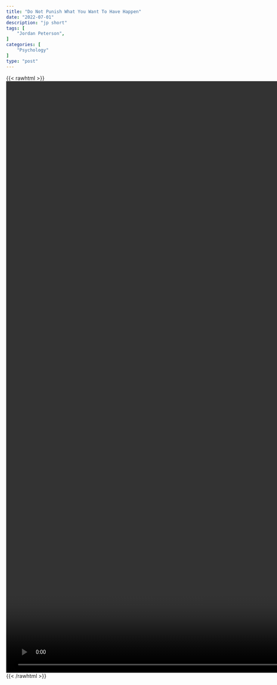 ```yaml
---
title: "Do Not Punish What You Want To Have Happen"
date: "2022-07-01"
description: "jp short"
tags: [
    "Jordan Peterson",
]
categories: [
    "Psychology"
]
type: "post"
---
```

{{< rawhtml >}}
    <video style="height:40vh;width:auto" overflow="hidden" controls>
        <source src="https://clips.dev00ps.com/Jordan_Peterson/Do_not_punish_what_you_want_to_have_happen.mp4" type="video/mp4"> 
    </video>
{{< /rawhtml >}}

